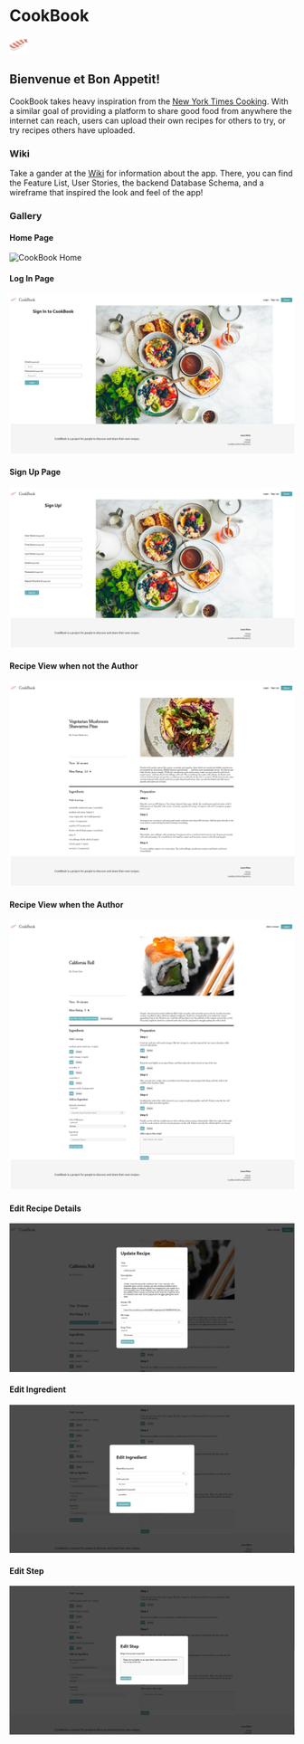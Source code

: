 # CookBook
![Logo](react-app/src/components/logo.png)
## Bienvenue et Bon Appetit!

CookBook takes heavy inspiration from the [New York Times Cooking](https://cooking.nytimes.com/). With a similar goal of providing a platform to share good food from anywhere the internet can reach, users can upload their own recipes for others to try, or try recipes others have uploaded.

### Wiki
Take a gander at the [Wiki](https://github.com/khz538/nyt-cooking-clone/wiki) for information about the app.
There, you can find the Feature List, User Stories, the backend Database Schema, and a wireframe that inspired the look and feel of the app!

### Gallery
#### Home Page
![CookBook Home](readme/Screenshot%202022-09-12%20at%2007-43-42%20CookBook.png)
#### Log In Page
![CookBook Log In](readme/Screenshot%202022-09-12%20at%2007-44-26%20CookBook.png)
#### Sign Up Page
![CookBook Sign Up](readme/Screenshot%202022-09-12%20at%2007-44-39%20CookBook.png)
#### Recipe View when not the Author
![CookBook Recipe](readme/Screenshot%202022-09-12%20at%2007-45-07%20CookBook.png)
#### Recipe View when the Author
![CookBook Recipe Editable](readme/Screenshot%202022-09-12%20at%2007-45-27%20CookBook.png)
#### Edit Recipe Details
![CookBook Edit Recipe](readme/Screenshot%202022-09-12%20at%2007-45-52%20CookBook.png)
#### Edit Ingredient
![CookBook Edit Ingredient](readme/Screenshot%202022-09-12%20at%2007-46-02%20CookBook.png)
#### Edit Step
![CookBook Edit Step](readme/Screenshot%202022-09-12%20at%2007-46-13%20CookBook.png)
